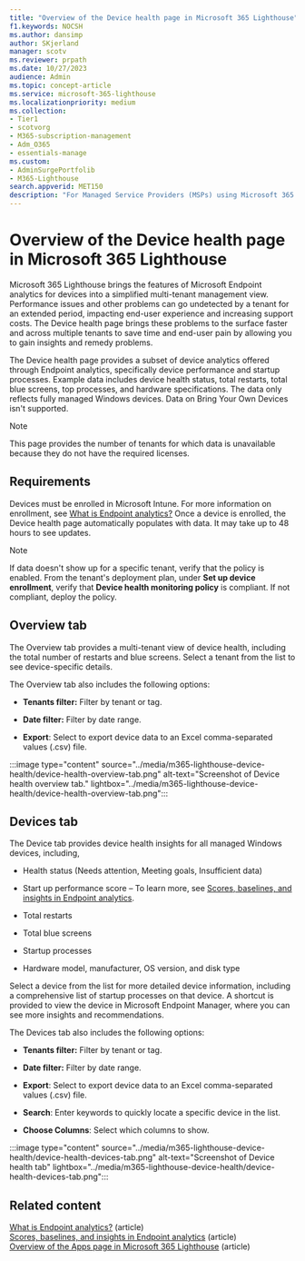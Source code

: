 ```yaml
---
title: "Overview of the Device health page in Microsoft 365 Lighthouse"
f1.keywords: NOCSH
ms.author: dansimp
author: SKjerland
manager: scotv
ms.reviewer: prpath
ms.date: 10/27/2023
audience: Admin
ms.topic: concept-article
ms.service: microsoft-365-lighthouse
ms.localizationpriority: medium
ms.collection:
- Tier1
- scotvorg
- M365-subscription-management
- Adm_O365
- essentials-manage
ms.custom:
- AdminSurgePortfolib
- M365-Lighthouse                         
search.appverid: MET150
description: "For Managed Service Providers (MSPs) using Microsoft 365 Lighthouse, learn how to view device health insights."
---
```


# Overview of the Device health page in Microsoft 365 Lighthouse

Microsoft 365 Lighthouse brings the features of Microsoft Endpoint analytics for devices into a simplified multi-tenant management view. Performance issues and other problems can go undetected by a tenant for an extended period, impacting end-user experience and increasing support costs. The Device health page brings these problems to the surface faster and across multiple tenants to save time and end-user pain by allowing you to gain insights and remedy problems.

The Device health page provides a subset of device analytics offered through Endpoint analytics, specifically device performance and startup processes. Example data includes device health status, total restarts, total blue screens, top processes, and hardware specifications. The data only reflects fully managed Windows devices. Data on Bring Your Own Devices isn't supported.

> [!NOTE]
> This page provides the number of tenants for which data is unavailable because they do not have the required licenses.

## Requirements

Devices must be enrolled in Microsoft Intune. For more information on enrollment, see [What is Endpoint analytics?](/mem/analytics/overview) Once a device is enrolled, the Device health page automatically populates with data. It may take up to 48 hours to see updates.

> [!NOTE]
> If data doesn't show up for a specific tenant, verify that the policy is enabled. From the tenant's deployment plan, under **Set up device enrollment**, verify that **Device health monitoring policy** is compliant. If not compliant, deploy the policy.

## Overview tab

The Overview tab provides a multi-tenant view of device health, including the total number of restarts and blue screens. Select a tenant from the list to see device-specific details.

The Overview tab also includes the following options:

- **Tenants filter:** Filter by tenant or tag.

- **Date filter:** Filter by date range.

- **Export**: Select to export device data to an Excel comma-separated values (.csv) file.

:::image type="content" source="../media/m365-lighthouse-device-health/device-health-overview-tab.png" alt-text="Screenshot of Device health overview tab." lightbox="../media/m365-lighthouse-device-health/device-health-overview-tab.png":::

## Devices tab

The Device tab provides device health insights for all managed Windows devices, including,

- Health status (Needs attention, Meeting goals, Insufficient data)

- Start up performance score – To learn more, see [Scores, baselines, and insights in Endpoint analytics](/mem/analytics/scores).

- Total restarts

- Total blue screens

- Startup processes

- Hardware model, manufacturer, OS version, and disk type

Select a device from the list for more detailed device information, including a comprehensive list of startup processes on that device. A shortcut is provided to view the device in Microsoft Endpoint Manager, where you can see more insights and recommendations.

The Devices tab also includes the following options:

- **Tenants filter:** Filter by tenant or tag.

- **Date filter:** Filter by date range.

- **Export**: Select to export device data to an Excel comma-separated values (.csv) file.

- **Search**: Enter keywords to quickly locate a specific device in the list.

- **Choose Columns**: Select which columns to show.

:::image type="content" source="../media/m365-lighthouse-device-health/device-health-devices-tab.png" alt-text="Screenshot of Device health tab" lightbox="../media/m365-lighthouse-device-health/device-health-devices-tab.png":::

## Related content

[What is Endpoint analytics?](/mem/analytics/overview) (article)\
[Scores, baselines, and insights in Endpoint analytics](/mem/analytics/scores) (article)\
[Overview of the Apps page in Microsoft 365 Lighthouse](m365-lighthouse-apps-page-overview.md) (article)
